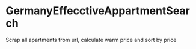 # GermanyEffecctiveAppartmentSearch
Scrap all apartments from url, calculate warm price and sort by price

